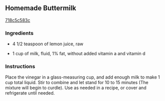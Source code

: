 ## Homemade Buttermilk

[718c5c583c](http://www.food.com/recipe/homemade-buttermilk-519513)

### Ingredients

 - 4 1/2 teaspoon of lemon juice, raw

 - 1 cup of milk, fluid, 1% fat, without added vitamin a and vitamin d

### Instructions

Place the vinegar in a glass-measuring cup, and add enough milk to make 1 cup total liquid. Stir to combine and let stand for 10 to 15 minutes (The mixture will begin to curdle). Use as needed in a recipe, or cover and refrigerate until needed.
